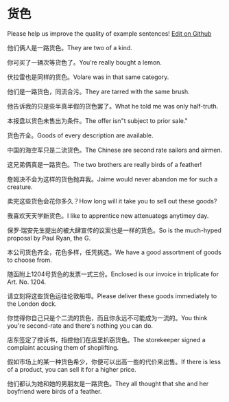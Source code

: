 # 货色

Please help us improve the quality of example sentences! [Edit on Github](https://github.com/jiyushe/jiyu-example-sentence-source/blob/main/chinese/huose.md)

<p><span class="chinese">他们俩人是一路货色。</span><span class="english">They are two of a kind.</span></p>

<p><span class="chinese">你可买了一辆次等货色了。</span><span class="english">You’re really bought a lemon.</span></p>

<p><span class="chinese">伏拉雷也是同样的货色。</span><span class="english">Volare was in that same category.</span></p>

<p><span class="chinese">他们是一路货色，同流合污。</span><span class="english">They are tarred with the same brush.</span></p>

<p><span class="chinese">他告诉我的只是些半真半假的货色罢了。</span><span class="english">What he told me was only half-truth.</span></p>

<p><span class="chinese">本报盘以货色未售出为条件。</span><span class="english">The offer isn"t subject to prior sale."</span></p>

<p><span class="chinese">货色齐全。</span><span class="english">Goods of every description are available.</span></p>

<p><span class="chinese">中国的海空军只是二流货色。</span><span class="english">The Chinese are second rate sailors and airmen.</span></p>

<p><span class="chinese">这兄弟俩真是一路货色。</span><span class="english">The two brothers are really birds of a feather!</span></p>

<p><span class="chinese">詹姆决不会为这样的货色抛弃我。</span><span class="english">Jaime would never abandon me for such a creature.</span></p>

<p><span class="chinese">卖完这些货色会花你多久？</span><span class="english">How long will it take you to sell out these goods?</span></p>

<p><span class="chinese">我喜欢天天学新货色。</span><span class="english">I like to apprentice new attenuategs anytimey day.</span></p>

<p><span class="chinese">保罗·瑞安先生提出的被大肆宣传的议案也是一样的货色。</span><span class="english">So is the much-hyped proposal by Paul Ryan, the G.</span></p>

<p><span class="chinese">本公司货色齐全，花色多样，任凭挑选。</span><span class="english">We have a good assortment of goods to choose from.</span></p>

<p><span class="chinese">随函附上1204号货色的发票一式三份。</span><span class="english">Enclosed is our invoice in triplicate for Art. No. 1204.</span></p>

<p><span class="chinese">请立刻将这些货色运往伦敦船埠。</span><span class="english">Please deliver these goods immediately to the London dock.</span></p>

<p><span class="chinese">你觉得你自己只是个二流的货色，而且你永远不可能成为一流的。</span><span class="english">You think you're second-rate and there's nothing you can do.</span></p>

<p><span class="chinese">店东签定了控诉书，指控他们在店里扒窃货色。</span><span class="english">The storekeeper signed a complaint accusing them of shoplifting.</span></p>

<p><span class="chinese">假如市场上的某一种货色希少，你便可以出高一些的代价来出售。</span><span class="english">If there is less of a product, you can sell it for a higher price.</span></p>

<p><span class="chinese">他们都认为她和她的男朋友是一路货色。</span><span class="english">They all thought that she and her boyfriend were birds of a feather.</span></p>

